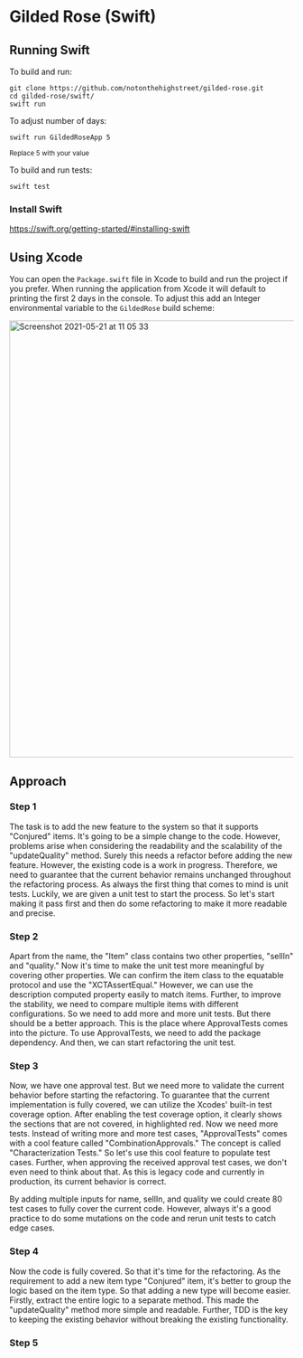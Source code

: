 # Gilded Rose (Swift)

## Running Swift

To build and run:

    git clone https://github.com/notonthehighstreet/gilded-rose.git
    cd gilded-rose/swift/
    swift run
    
To adjust number of days:

    swift run GildedRoseApp 5
    
<sup>Replace 5 with your value</sup>

To build and run tests:

    swift test

### Install Swift

https://swift.org/getting-started/#installing-swift

## Using Xcode

You can open the `Package.swift` file in Xcode to build and run the project if you prefer. When running the application from Xcode it will default to printing the first 2 days in the console. To adjust this add an Integer environmental variable to the `GildedRose` build scheme:

<img width="773" alt="Screenshot 2021-05-21 at 11 05 33" src="https://user-images.githubusercontent.com/630601/119180032-9fc7c780-ba67-11eb-849c-78e0bf691fd9.png">

## Approach

### Step 1

The task is to add the new feature to the system so that it supports "Conjured" items. It's going to be a simple change to the code. However, problems arise when considering the readability and the scalability of the "updateQuality" method. Surely this needs a refactor before adding the new feature. However, the existing code is a work in progress. Therefore, we need to guarantee that the current behavior remains unchanged throughout the refactoring process. As always the first thing that comes to mind is unit tests. Luckily, we are given a unit test to start the process. So let's start making it pass first and then do some refactoring to make it more readable and precise.

### Step 2

Apart from the name, the "Item" class contains two other properties, "sellIn" and "quality." Now it's time to make the unit test more meaningful by covering other properties. We can confirm the item class to the equatable protocol and use the "XCTAssertEqual." However, we can use the description computed property easily to match items. Further, to improve the stability, we need to compare multiple items with different configurations. So we need to add more and more unit tests. But there should be a better approach. This is the place where ApprovalTests comes into the picture. To use ApprovalTests, we need to add the package dependency. And then, we can start refactoring the unit test.

### Step 3

Now, we have one approval test. But we need more to validate the current behavior before starting the refactoring. To guarantee that the current implementation is fully covered, we can utilize the Xcodes' built-in test coverage option. After enabling the test coverage option, it clearly shows the sections that are not covered, in highlighted red. Now we need more tests. Instead of writing more and more test cases, "ApprovalTests" comes with a cool feature called "CombinationApprovals." The concept is called "Characterization Tests." So let's use this cool feature to populate test cases. Further, when approving the received approval test cases, we don't even need to think about that. As this is legacy code and currently in production, its current behavior is correct. 

By adding multiple inputs for name, sellIn, and quality we could create 80 test cases to fully cover the current code. However, always it's a good practice to do some mutations on the code and rerun unit tests to catch edge cases.

### Step 4

Now the code is fully covered. So that it's time for the refactoring. As the requirement to add a new item type "Conjured" item, it's better to group the logic based on the item type. So that adding a new type will become easier. Firstly, extract the entire logic to a separate method. This made the "updateQuality" method more simple and readable. Further, TDD is the key to keeping the existing behavior without breaking the existing functionality.

### Step 5


